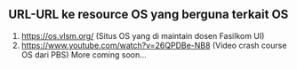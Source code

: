 ## URL-URL ke resource OS yang berguna terkait OS
1. https://os.vlsm.org/ (Situs OS yang di maintain dosen Fasilkom UI)
2. https://www.youtube.com/watch?v=26QPDBe-NB8 (Video crash course OS dari PBS)
More coming soon...
